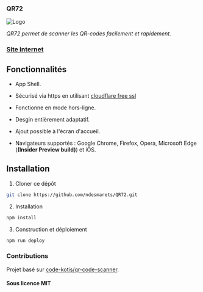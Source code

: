 ### QR72

![Logo](https://github.com/ndesmarets/QR72/blob/master/logo.png?raw=true)

*QR72 permet de scanner les QR-codes facilement et rapidement.*

### [Site internet](https://qr72.tk/)

## Fonctionnalités

  - App Shell.

  - Sécurisé via https en utilisant [cloudflare free ssl](https://www.cloudflare.com/ssl/)

  - Fonctionne en mode hors-ligne.

  - Desgin entièrement adaptatif.

  - Ajout possible à l'écran d'accueil.

  - Navigateurs supportés : Google Chrome, Firefox, Opera, Microsoft Edge (**(Insider Preview build)**) et iOS.

## Installation

1. Cloner ce dépôt

  ```bash
  git clone https://github.com/ndesmarets/QR72.git
  ```

2. Installation

  ```bash
  npm install
  ```

3. Construction et déploiement

  ```bash
  npm run deploy
  ```

### Contributions

Projet basé sur [code-kotis/qr-code-scanner](https://github.com/code-kotis/qr-code-scanner).

#### Sous licence MIT
